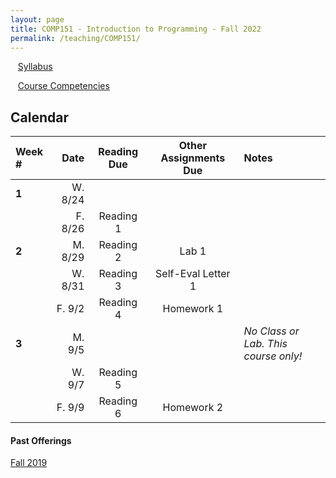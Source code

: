 ```yaml
---
layout: page
title: COMP151 - Introduction to Programming - Fall 2022
permalink: /teaching/COMP151/
---
```


&nbsp;&nbsp;&nbsp;[Syllabus](/teaching/COMP151/comp151-syllabus.pdf)

&nbsp;&nbsp;&nbsp;[Course Competencies](/teaching/COMP151/COMP151-Competencies.pdf)

## Calendar

|Week \# | Date | Reading Due | Other Assignments Due | Notes |
|:-- | --: | :---: | :---: | :-- |
| **1** | W. 8/24 | | |
| | F. 8/26 | Reading 1 | | |
| **2** | M. 8/29 | Reading 2 | Lab 1 | |
| | W. 8/31 | Reading 3 | Self-Eval Letter 1 | |
| | F. 9/2  | Reading 4 | Homework 1 | |
| **3** | M. 9/5  | | | *No Class or Lab. This course only!* |
| | W. 9/7  | Reading 5 | | |
| | F. 9/9  | Reading 6 | Homework 2 | |


#### Past Offerings

[Fall 2019](/teaching/COMP151/fa19/)

